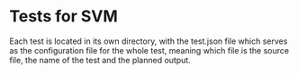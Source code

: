 # Tests for SVM 

Each test is located in its own directory, with the test.json file which serves
as the configuration file for the whole test, meaning which file is the source
file, the name of the test and the planned output.

